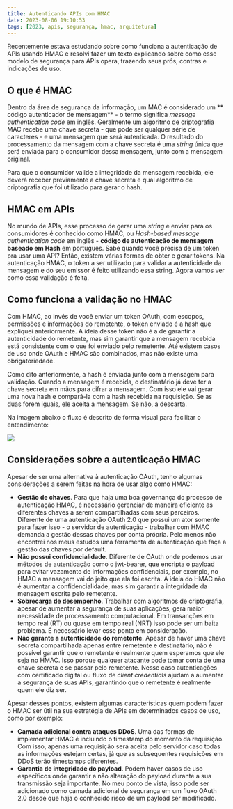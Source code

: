 ```yaml
---
title: Autenticando APIs com HMAC
date: 2023-08-06 19:10:53
tags: [2023, apis, segurança, hmac, arquitetura]
---
```


Recentemente estava estudando sobre como funciona a autenticação de APIs usando HMAC e resolvi fazer um texto explicando sobre como esse modelo de segurança para APIs opera, trazendo seus prós, contras e indicações de uso.

## O que é HMAC

Dentro da área de segurança da informação, um MAC é considerado um ** código autenticador de mensagem** - o termo significa *message authentication code* em inglês. Geralmente um algoritmo de criptografia MAC recebe uma chave secreta - que pode ser qualquer série de caracteres - e uma mensagem que será autenticada. O resultado do processamento da mensagem com a chave secreta é uma *string* única que será enviada para o consumidor dessa mensagem, junto com a mensagem original. 

Para que o consumidor valide a integridade da mensagem recebida, ele deverá receber previamente a chave secreta e qual algoritmo de criptografia que foi utilizado para gerar o hash.

## HMAC em APIs

No mundo de APIs, esse processo de gerar uma *string* e enviar para os consumidores é conhecido como HMAC, ou *Hash-based message authentication code* em inglês - **código de autenticação de mensagem baseado em Hash** em português. Sabe quando você precisa de um token pra usar uma API? Então, existem várias formas de obter e gerar tokens. Na autenticação HMAC, o token a ser utilizado para validar a autenticidade da mensagem e do seu emissor é feito utilizando essa string. Agora vamos ver como essa validação é feita.

## Como funciona a validação no HMAC

Com HMAC, ao invés de você enviar um token OAuth, com escopos, permissões e informações do remetente, o token enviado é a hash que expliquei anteriormente. A ideia desse token não é a de garantir a autenticidade do remetente, mas sim garantir que a mensagem recebida está consistente com o que foi enviado pelo remetente. Até existem casos de uso onde OAuth e HMAC são combinados, mas não existe uma obrigatoriedade. 

Como dito anteriormente, a hash é enviada junto com a mensagem para validação. Quando a mensagem é recebida, o destinatário já deve ter a chave secreta em mãos para cifrar a mensagem. Com isso ele vai gerar uma nova hash e compará-la com a hash recebida na requisição. Se as duas forem iguais, ele aceita a mensagem. Se não, a descarta.

Na imagem abaixo o fluxo é descrito de forma visual para facilitar o entendimento:

<img src="{{ site.baseurl }}/assets/hmac-auth.drawio.png"/>

## Considerações sobre a autenticação HMAC

Apesar de ser uma alternativa à autenticação OAuth, tenho algumas considerações a serem feitas na hora de usar algo como HMAC:

* **Gestão de chaves**. Para que haja uma boa governança do processo de autenticação HMAC, é necessário gerenciar de maneira eficiente as diferentes chaves a serem compartilhadas com seus parceiros. Diferente de uma autenticação OAuth 2.0 que possui um ator somente para fazer isso - o servidor de autenticação - trabalhar com HMAC demanda a gestão dessas chaves por conta própria. Pelo menos não encontrei nos meus estudos uma ferramenta de autenticação que faça a gestão das chaves por default.
* **Não possui confidencialidade**. Diferente de OAuth onde podemos usar métodos de autenticação como o jwt-bearer, que encripta o payload para evitar vazamento de informações confidenciais, por exemplo, no HMAC a mensagem vai do jeito que ela foi escrita. A ideia do HMAC não é aumentar a confidencialidade, mas sim garantir a integridade da mensagem escrita pelo remetente. 
* **Sobrecarga de desempenho**. Trabalhar com algoritmos de criptografia, apesar de aumentar a segurança de suas aplicações, gera maior necessidade de processamento computacional. Em transanções em tempo real (RT) ou quase em tempo real (NRT) isso pode ser um baita problema. É necessário levar esse ponto em consideração.
* **Não garante a autenticidade do remetente**. Apesar de haver uma chave secreta compartilhada apenas entre remetente e destinatário, não é possível garantir que o remetente é realmente quem esperamos que ele seja no HMAC. Isso porque qualquer atacante pode tomar conta de uma chave secreta e se passar pelo remetente. Nesse caso autenticações com certificado digital ou fluxo de *client credentials* ajudam a aumentar a segurança de suas APIs, garantindo que o remetente é realmente quem ele diz ser.

Apesar desses pontos, existem algumas características quem podem fazer o HMAC ser útil na sua estratégia de APIs em determinados casos de uso, como por exemplo:

* **Camada adicional contra ataques DDoS**. Uma das formas de implementar HMAC é incluindo o timestamp do momento da requisição. Com isso, apenas uma requisição será aceita pelo servidor caso todas as informações estejam certas, já que as subsequentes requisições em DDoS terão timestamps diferentes.
* **Garantia de integridade do payload**. Podem haver casos de uso específicos onde garantir a não alteração do payload durante a sua transmissão seja importante. No meu ponto de vista, isso pode ser adicionado como camada adicional de segurança em um fluxo OAuth 2.0 desde que haja o conhecido risco de um payload ser modificado.


